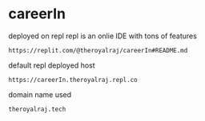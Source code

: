 # careerIn

deployed on repl
repl is an onlie IDE with tons of features
```
https://replit.com/@theroyalraj/careerIn#README.md
```
default repl deployed host
```
https://careerIn.theroyalraj.repl.co
```

domain name used
```
theroyalraj.tech
```